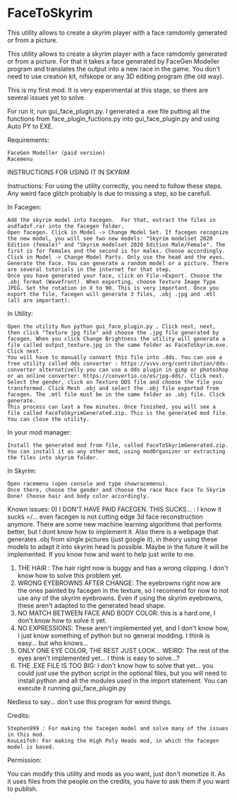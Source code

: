 # FaceToSkyrim
 This utility allows to create a skyrim player with a face ramdomly generated or from a picture.
 
 This utility allows to create a skyrim player with a face ramdomly generated or from a picture. For that it takes a face generated by FaceGen Modeller program and translates the output into a new race in the game. You don't need to use creation kit, nifskope or any 3D editing program (the old way).

This is my first mod. It is very experimental at this stage, so there are several issues yet to solve.

For run it, run gui_face_plugin.py. I generated a .exe file putting all the functions from face_plugin_fuctions.py into gui_face_plugin.py and using Auto PY to EXE.

Requirements:

    FaceGen Modeller (paid version)
    Racemenu


INSTRUCTIONS FOR USING IT IN SKYRIM

Instructions:
For using the utility correctly, you need to follow these steps. Any weird face glitch probably is due to missing a step, so be carefull.

In Facegen:

    Add the skyrim model into Facegen.  For that, extract the files in asdfadsf.rar into the facegen folder.
    Open facegen. Click in Model -> Change Model Set. If facegen recognize the new model, you will see two new models: "Skyrim modelset 2020 Edition (female)" and "Skyrim modelset 2020 Edition Male/Female". The first is for females and the second is for males. Choose accordingly.
    Click in ﻿Model -> Change Model Parts. Only use the head and the eyes.
    Generate the face. You can generate a random model or a picture. There are several tutorials in the internet for that step.
    Once you have generated your face, click on File->Export. Choose the .obj format (Wavefront). When exporting, choose Texture Image Type JPEG. Set the rotation in X to 90. This is very important. Once you export the file, facegen will generate 3 files, .obj .jpg and .mtl (all are important).


﻿In Utility:

    Open the utility Run python gui_face_plugin.py . Click next, next, then click "Texture jpg file" and choose the .jpg file generated by facegen. When you click Change Brightness the utility will generate a file called output_texture.jpg in the same folder as FaceToSkyrim.exe. Click next.
    You will have to manually convert this file into .dds. You can use a free utility called dds converter : https://vvvv.org/contribution/dds-converter alternativelly you can use a dds plugin in gimp or photoshop or an online converter: https://convertio.co/es/jpg-dds/. Click next.
    Select the gender, click on Texture DDS file and choose the file you transformed. Click Mesh .obj and select the .obj file exported from facegen. The .mtl file must be in the same folder as .obj file. Click generate.
    This process can last a few minutes. Once finished, you will see a file called FaceToSkyrimGenerated.zip. This is the generated mod file. You can close the utility.


In your mod manager:

    Install the generated mod from file, called FaceToSkyrimGenerated.zip. You can install it as any other mod, using modOrganizer or extracting the files into skyrim folder.

﻿In Skyrim:

    Open racemenu (open console and type showracemenu).
    Once there, choose the gender and choose the race Race Face To Skyrim
    Done! Choose hair and body color accordingly.



Known issues:
0) I DON'T HAVE PAID FACEGEN. THIS SUCKS... : I know it sucks =/... even facegen is not cutting edge 3d face reconstruction anymore. There are some new machine learning algorithms that performs better, but I dont know how to implement it. Also there is a webpage that generates .obj from single pictures (just google it), in theory using these models to adapt it into skyrim head is possible. Maybe in the future it will be implemented. If you know how and want to help just write to me.
 1) THE HAIR : The hair right now is buggy and has a wrong clipping. I don't know how to solve this problem yet.
 2) WRONG EYEBROWNS AFTER CHANGE: The eyebrowns right now are the ones painted by facegen in the texture, so I recomend for now to not use any of the skyrim eyebrowns. Even if using the skyrim eyebrowns, these aren't adapted to the generated head shape.
3) NO MATCH BETWEEN FACE AND BODY COLOR: this is a hard one, I don't know how to solve it yet.
4) NO EXPRESSIONS: These aren't implemented yet, and I don't know how, I just know something of python but no general modding. I think is easy... but who knows...
5) ONLY ONE EYE COLOR, THE REST JUST LOOK... WEIRD: The rest of the eyes aren't implemented yet... I think is easy to solve...?
6) THE .EXE FILE IS TOO BIG: I don't know how to solve that yet... you could just use the python script in the optional files, but you will need to install python and all the modules used in the import statement. You can execute it running gui_face_plugin.py


Nedless to say... don't use this program for weird things.

Credits:

    Stephen999 : For making the facegen model and solve many of the issues in this mod.
    KouLeifoh: For making the High Poly Heads mod, in which the facegen model is based.



Permission:

You can modify this utility and mods as you want, just don't monetize it. As it uses files from the people on the credits, you have to ask them if you want to publish.

